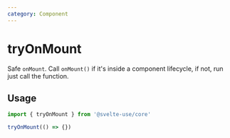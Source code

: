 ```yaml
---
category: Component
---
```


# tryOnMount

Safe `onMount`. Call `onMount()` if it's inside a component lifecycle, if not, run just call the function.

## Usage

```js
import { tryOnMount } from '@svelte-use/core'

tryOnMount(() => {})
```

